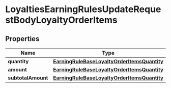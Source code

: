 

# LoyaltiesEarningRulesUpdateRequestBodyLoyaltyOrderItems


## Properties

| Name | Type | Description |
|------------ | ------------- | ------------- |
|**quantity** | [**EarningRuleBaseLoyaltyOrderItemsQuantity**](EarningRuleBaseLoyaltyOrderItemsQuantity.md) |  |
|**amount** | [**EarningRuleBaseLoyaltyOrderItemsQuantity**](EarningRuleBaseLoyaltyOrderItemsQuantity.md) |  |
|**subtotalAmount** | [**EarningRuleBaseLoyaltyOrderItemsQuantity**](EarningRuleBaseLoyaltyOrderItemsQuantity.md) |  |



